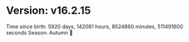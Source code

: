 # Version: v16.2.15
Time since birth: 5920 days, 142081 hours, 8524860 minutes, 511491600 seconds
Season: Autumn 🍁
